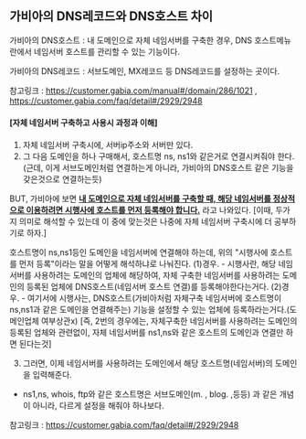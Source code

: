 ## 가비아의 DNS레코드와 DNS호스트 차이

가비아의 DNS호스트 : 내 도메인으로 자체 네임서버를 구축한 경우, DNS 호스트메뉴란에서 네임서버 호스트를 관리할 수 있는 기능이다.

가비아의 DNS레코드 : 서브도메인, MX레코드 등 DNS레코드를 설정하는 곳이다.

참고링크 : https://customer.gabia.com/manual#/domain/286/1021 , https://customer.gabia.com/faq/detail#/2929/2948



#### [자체 네임서버 구축하고 사용시 과정과 이해]
1. 자체 네임서버 구축시에, 서버ip주소와 서버만 있다.
2. 그 다음 도메인을 하나 구매해서, 호스트명 ns, ns1와 같은거로 연결시켜줘야 한다.
(근데, 이게 서브도메인처럼 연결하는게 아니라, 가비아의 DNS호스트 같은 기능을갖은것으로 연결하는듯)

BUT, 가비아에 보면 <u>**내 도메인으로 자체 네임서버를 구축할 때, 해당 네임서버를 정상적으로 이용하려면 시행사에 호스트를 먼저 등록해야 합니다.**</u>  라고 나와있다.
[이때, 두가지 의미로 해석할 수 있는데 이 중에 맞는것은 나중에 자체 네임서버 구축시에 더 공부하기로 하자.]

호스트명이 ns,ns1등인 도메인을 네임서버에 연결해야 하는데, 위의 "시행사에 호스트를 먼저 등록"이라는 말을 어떻게 해석하냐로 나눠진다.
(1)경우. - 시행사란, 해당 네임서버를 사용하려는 도메인의 업체에 해당하여, 자체 구축한 네임서버를 사용하려는 도메인의 등록된 업체에 DNS호스트(네임서버 호스트 연결)를 등록해야한다는거다.
(2)경우. - 여기서에 시행사는, DNS호스트(가비아처럼 자체구축 네임서버에 호스트명이 ns,ns1과 같은 도메인을 연결해주는) 기능을 설정할 수 있는 업체에 등록하라는거다.(도메인업체 여부상관x)
    [즉, 2번의 경우에는, 자체구축한 네임서버를 사용하려는 도메인의 등록된 업체와 관련없이, 자체 네임서버를 ns1,ns와 같은 호스트의 도메인과 연결만 하면 된다는것]

3. 그러면, 이제 네임서버를 사용하려는 도메인에서 해당 호스트명(네임서버)의 도메인을 입력해준다.

* ns1,ns, whois, ftp와 같은 호스트명은 서브도메인(m. , blog. ,등등) 과 같은 개념이 아니라, 다르게 설정을 해줘야 하나보다.

참고링크 : https://customer.gabia.com/faq/detail#/2929/2948